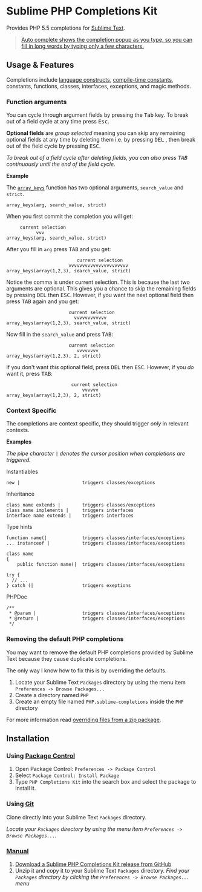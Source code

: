 Sublime PHP Completions Kit
===========================

Provides PHP 5.5 completions for [Sublime Text][st].

> [Auto complete shows the completion popup as you type, so you can fill in long
> words by typing only a few characters.](http://www.sublimetext.com/docs/3/auto_complete.html)

[st]: http://www.sublimetext.com

Usage & Features
----------------

Completions include [language constructs][lc], [compile-time constants][lc],
constants, functions, classes, interfaces, exceptions, and magic methods.

[lc]: http://php.net/manual/reserved.keywords.php

### Function arguments

You can cycle through argument fields by pressing the <kbd>Tab</kbd> key.  To
break out of a field cycle at any time press <kbd>Esc</kbd>.

**Optional fields** are *group selected* meaning you can skip any remaining
optional fields at any time by deleting them i.e. by pressing <kbd>DEL</kbd>
, then break out of the field cycle by pressing <kbd>ESC</kbd>.

*To break out of a field cycle after deleting fields, you can also press
<kbd>TAB</kbd> continuously until the end of the field cycle.*

**Example**

The [`array_keys`][phpdocs_array_keys] function has two optional arguments,
`search_value` and `strict`.

    array_keys(arg, search_value, strict)

When you first commit the completion you will get:

         current selection
               vvv
    array_keys(arg, search_value, strict)

After you fill in `arg` press <kbd>TAB</kbd> and you get:

                              current selection
                           vvvvvvvvvvvvvvvvvvvvvv
    array_keys(array(1,2,3), search_value, strict)

Notice the comma is under current selection.  This is because the last two
arguments are optional.  This gives you a chance to skip the remaining fields by
pressing <kbd>DEL</kbd> then <kbd>ESC</kbd>.  However, if you want the next
optional field then press <kbd>TAB</kbd> again and you get:

                           current selection
                             vvvvvvvvvvvv
    array_keys(array(1,2,3), search_value, strict)

Now fill in the `search_value` and press <kbd>TAB</kbd>:

                           current selection
                              vvvvvvvv
    array_keys(array(1,2,3), 2, strict)

If you don't want *this* optional field, press <kbd>DEL</kbd> then
<kbd>ESC</kbd>.  However, if you *do* want it, press <kbd>TAB</kbd>:

                            current selection
                                vvvvvv
    array_keys(array(1,2,3), 2, strict)

[phpdocs_array_keys]: http://php.net/array_keys

### Context Specific

The completions are context specific, they should trigger *only* in relevant
contexts.

**Examples**

*The pipe character `|` denotes the cursor position when completions are
triggered.*

Instantiables

    new |                       triggers classes/exceptions

Inheritance

    class name extends |        triggers classes/exceptions
    class name implements |     triggers interfaces
    interface name extends |    triggers interfaces

Type hints

    function name(|             triggers classes/interfaces/exceptions
    ... instanceof |            triggers classes/interfaces/exceptions

    class name
    {
        public function name(|  triggers classes/interfaces/exceptions

    try {
      // ...
    } catch (|                  triggers exeptions

PHPDoc

    /**
     * @param |                 triggers classes/interfaces/exceptions
     * @return |                triggers classes/interfaces/exceptions
     */

### Removing the default PHP completions

You may want to remove the default PHP completions provided by Sublime Text
because they cause duplicate completions.

The only way I know how to fix this is by overriding the defaults.

1. Locate your Sublime Text `Packages` directory by using the menu item
`Preferences -> Browse Packages...`
2. Create a directory named `PHP`
3. Create an empty file named `PHP.sublime-completions` inside the `PHP`
directory

For more information read [overriding files from a zip package].

[overriding files from a zip package]: http://www.sublimetext.com/docs/3/packages.html

Installation
------------

### Using [Package Control]

1. Open Package Control: `Preferences -> Package Control`
2. Select `Package Control: Install Package`
3. Type `PHP Completions Kit` into the search box and select the package to
install it.

[Package Control]: https://sublime.wbond.net/installation

### Using [Git]

Clone directly into your Sublime Text `Packages` directory.

*Locate your `Packages` directory by using the menu item
`Preferences -> Browse Packages...`.*

[Git]: http://git-scm.com

### [Manual]

1. [Download a Sublime PHP Completions Kit release from GitHub]
2. Unzip it and copy it to your Sublime Text `Packages` directory. *Find your
`Packages` directory by clicking the `Preferences -> Browse Packages...` menu*

[Manual]: http://www.sublimetext.com/docs/3/packages.html
[Download a Sublime PHP Completions Kit release from GitHub]: https://github.com/gerardroche/sublime-phpck/releases
